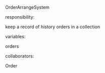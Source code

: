 OrderArrangeSystem

responsibility:

keep a record of history orders in a collection

variables:

orders

collaborators:

Order
